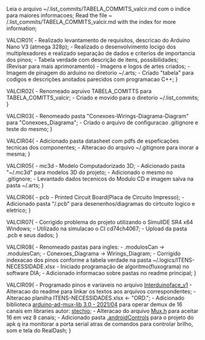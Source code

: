 Leia o arquivo ~/.list_commits/TABELA_COMMITS_valcir.md com o indice para maiores informacoes;
Read the file ~ /.list_commits/TABELA_COMMITS_valcir.md with the index for more information;

VALCIR01{
    - Realizado levantamento de requisitos, descricao do Arduino Nano V3 (atmega 328p);
    - Realizado o desenvolvimento locigo dos multiplexadores e realizado separação de dados e criterios de importancia dos pinos;
    - Tabela verdade com descrição de itens, possibilidades; (Revisar para mais aprimoramento)
    - Imagens e logos de artes criados;
    - Imagem de pinagem do arduino no diretorio ~/.arts;
    - Criado "tabela" para codigos e descrições anotados parecidos com programacao C++;
}

VALCIR02{
    - Renomeado aqruivo TABELA_COMITTS para TABELA_COMITTS_valcir;
    - Criado e movido para o diretorio ~/.list_commits;
}

VALCIR03{
    - Renomeado pasta "Conexoes-Wirings-Diagrama-Diagram" para "Conexoes_Diagrama";
    - Criado o arquivo de configuracao .gitignore e teste do mesmo;
}

VALCIR04{
    - Adicionado pasta datasheet com pdfs de espeficações tecnicas dos componentes;
    - Alteracao do arquivo ~/.gitignore para inorar a mesma;
}

VALCIR05{
    - mc3d - Modelo Computadorizado 3D;
    - Adicionado pasta "~/.mc3d" para modelos 3D do projeto;
    - Adicionado o mesmo no .gitignore;
    - Levantado dados tecenicos do Modulo CD e imagem salva na pasta ~/.arts;
}

VALCIR06{
    - pcb - Printed Circuit Board(Placa de Circuito Impresso);
    - Adicionado pasta "/.pcb" para desenenhos/diagramas do cirtcuito logico e eletrico;
}

VALCIR07{
    - Corrigido problema do projeto utilizando o SimulIDE SR4 x64 Windows;
    - Utilizado na simulacao o CI cd74ch4067;
    - Upload da pasta .pcb e seus dados;
}

VALCIR08{
    - Renomeado pastas para ingles:
    - .modulosCan -> .modulesCan;
    - Conexoes_Diagrama -> Wirings_Diagram;
    - Corrigido indexacao dos pinos conforme a tabela verdade na pasta ~/.logics/ITENS-NECESSIDADE.xlsx
    - Iniciado programação de algoritmo(fluxograma) no software DIA;
    - Adicionado informacao sobre pastas no readme principal;
}

VALCIR09{
    - Programado pinos e variaveis no arquivo [Interduinoface_v1](https://github.com/ValcirPolettini/InterDuinoFace_V1/blob/main/Interduinoface_v1.ino)
    - Alteracao do readme para linkar os textos aos arquivos correspondentes;
    - Alteracao planilha ITENS-NECESSIDADES.xlsx <- "ORD.";
    - Adicionado biblioteca [arduino-ad-mux-lib 3.0 - 2021/04](https://github.com/stechio/arduino-ad-mux-lib) para operar demux de 16 canais em libraries autor: [stechio](https://github.com/stechio);
    - Alteracao do arquivo [Mux.h]() para aceitar 16 em vez 8 canais;
    - Adicionado pasta [.androidControls](https://github.com/ValcirPolettini/InterDuinoFace_V1/tree/main/.androidCotrols) para o projeto do apk q ira monitorar a porta serial atras de comandos para controlar brilho, som e tela do RealDash;
}